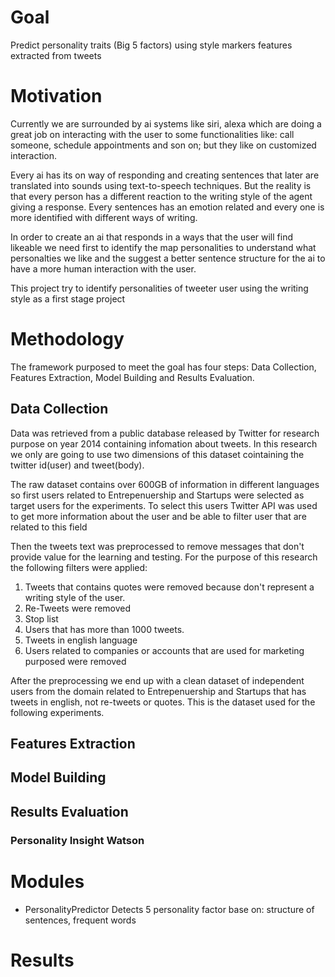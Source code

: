 # Goal
Predict personality traits (Big 5 factors) using style markers features extracted from tweets

# Motivation
Currently we are surrounded by ai systems like siri, alexa which are doing a great
job on interacting with the user to some functionalities like: call someone,
schedule appointments and son on; but they like on customized interaction.

Every ai has its on way of responding and creating sentences that later are
translated into sounds using text-to-speech techniques. But the reality is that
every person has a different reaction to the writing style of the agent giving a
response. Every sentences has an emotion related and every one is more identified
with different ways of writing.

In order to create an ai that responds in a ways that the user will find likeable
we need first to identify the map personalities to understand what personalties we
like and the suggest a better sentence structure for the ai to have a more human
interaction with the user.

This project try to identify personalities of tweeter user using the writing style
as a first stage project

# Methodology
The framework purposed to meet the goal has four steps: Data Collection, Features Extraction, Model Building and Results Evaluation.

## Data Collection
Data was retrieved from a public database released by Twitter for research purpose on year 2014 containing infomation about tweets. In this research we only are going to use two dimensions of this dataset cointaining the twitter id(user) and tweet(body).

The raw dataset contains over 600GB of information in different languages so first users related to Entrepenuership and Startups were selected as target users for the experiments. To select this users Twitter API was used to get more information about the user and be able to filter user that are related to this field

Then the tweets text was preprocessed to remove messages that don't provide value for the learning and testing. For the purpose of this research the following filters were applied:
1. Tweets that contains quotes were removed because don't represent a writing style of the user.
2. Re-Tweets were removed
3. Stop list
4. Users that has more than 1000 tweets.
5. Tweets in english language
6. Users related to companies or accounts that are used for marketing purposed were removed

After the preprocessing we end up with a clean dataset of independent users from the domain related to Entrepenuership and Startups that has tweets in english, not re-tweets or quotes. This is the dataset used for the following experiments.

## Features Extraction

## Model Building


## Results Evaluation

### Personality Insight Watson

# Modules

- PersonalityPredictor
  Detects 5 personality factor base on: structure of sentences, frequent words

# Results
